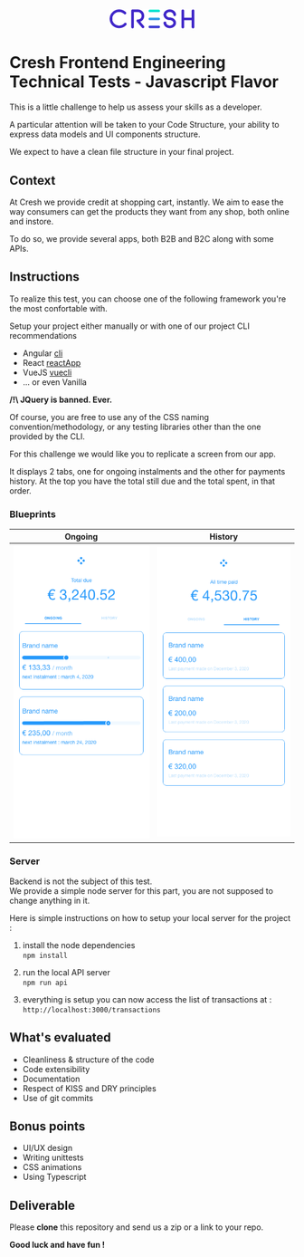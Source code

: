<p style="text-align: center; margin: 40px auto;"><img src="images/logo.png" width="150px" /></p>

# Cresh Frontend Engineering Technical Tests - Javascript Flavor

This is a little challenge to help us assess your skills as a developer.

A particular attention will be taken to your Code Structure, your ability to express data models and UI components structure.

We expect to have a clean file structure in your final project.

## Context

At Cresh we provide credit at shopping cart, instantly.
We aim to ease the way consumers can get the products they want from any shop, both online and instore.

To do so, we provide several apps, both B2B and B2C along with some APIs.

## Instructions

To realize this test, you can choose one of the following framework you're the most confortable with.

Setup your project either manually or with one of our project CLI recommendations
- Angular [cli](https://cli.angular.io/)
- React [reactApp](https://create-react-app.dev/docs/getting-started/)
- VueJS [vuecli](https://cli.vuejs.org/)
- ... or even Vanilla

**/!\ JQuery is banned. Ever.**

Of course, you are free to use any of the CSS naming convention/methodology, or any testing libraries other than the one provided by the CLI.

For this challenge we would like you to replicate a screen from our app.

It displays 2 tabs, one for ongoing instalments and the other for payments history.
At the top you have the total still due and the total spent, in that order.

### Blueprints

Ongoing | History
:-:|:-:
![Ongoing](./images/ongoing.png) | ![History](./images/history.png)

### Server

Backend is not the subject of this test.  
We provide a simple node server for this part, you are not supposed to change anything in it.

Here is simple instructions on how to setup your local server for the project :

1. install the node dependencies  
  `npm install`

2. run the local API server  
  `npm run api`

3. everything is setup you can now access the list of transactions at :  
  `http://localhost:3000/transactions`

## What's evaluated

- Cleanliness & structure of the code
- Code extensibility
- Documentation
- Respect of KISS and DRY principles
- Use of git commits

## Bonus points

- UI/UX design
- Writing unittests
- CSS animations
- Using Typescript

## Deliverable

Please **clone** this repository and send us a zip or a link to your repo.

**Good luck and have fun !**

